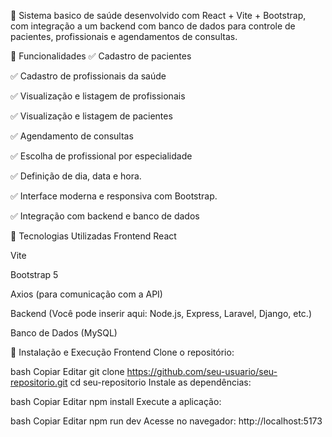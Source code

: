 🧠 Sistema basico de saúde desenvolvido com React + Vite + Bootstrap, com integração a um backend com banco de dados para controle de pacientes, profissionais e agendamentos de consultas.

📌 Funcionalidades
✅ Cadastro de pacientes

✅ Cadastro de profissionais da saúde

✅ Visualização e listagem de profissionais

✅ Visualização e listagem de pacientes

✅ Agendamento de consultas 

✅ Escolha de profissional por especialidade

✅ Definição de dia, data e hora.

✅ Interface moderna e responsiva com Bootstrap.

✅ Integração com backend e banco de dados

🧰 Tecnologias Utilizadas
Frontend
React

Vite

Bootstrap 5

Axios (para comunicação com a API)

Backend
(Você pode inserir aqui: Node.js, Express, Laravel, Django, etc.)

Banco de Dados (MySQL)

🚀 Instalação e Execução
Frontend
Clone o repositório:

bash
Copiar
Editar
git clone https://github.com/seu-usuario/seu-repositorio.git
cd seu-repositorio
Instale as dependências:

bash
Copiar
Editar
npm install
Execute a aplicação:

bash
Copiar
Editar
npm run dev
Acesse no navegador: http://localhost:5173

